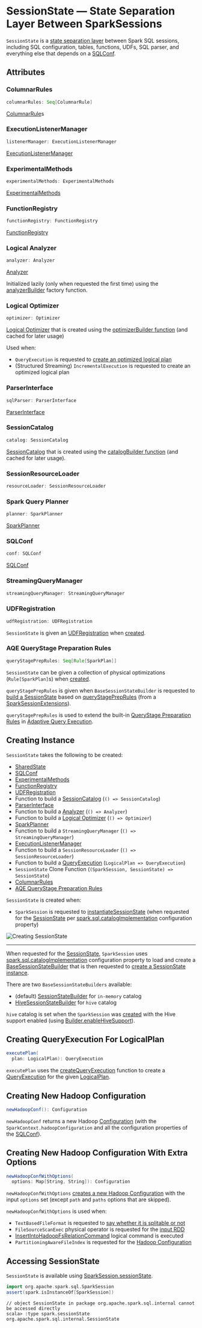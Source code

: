 # SessionState &mdash; State Separation Layer Between SparkSessions

`SessionState` is a [state separation layer](#attributes) between Spark SQL sessions, including SQL configuration, tables, functions, UDFs, SQL parser, and everything else that depends on a [SQLConf](SQLConf.md).

## Attributes

### <span id="columnarRules"> ColumnarRules

```scala
columnarRules: Seq[ColumnarRule]
```

[ColumnarRule](ColumnarRule.md)s

### <span id="listenerManager"> ExecutionListenerManager

```scala
listenerManager: ExecutionListenerManager
```

[ExecutionListenerManager](ExecutionListenerManager.md)

### <span id="experimentalMethods"> ExperimentalMethods

```scala
experimentalMethods: ExperimentalMethods
```

[ExperimentalMethods](ExperimentalMethods.md)

### <span id="functionRegistry"> FunctionRegistry

```scala
functionRegistry: FunctionRegistry
```

[FunctionRegistry](FunctionRegistry.md)

### <span id="analyzer"> Logical Analyzer

```scala
analyzer: Analyzer
```

[Analyzer](Analyzer.md)

Initialized lazily (only when requested the first time) using the [analyzerBuilder](#analyzerBuilder) factory function.

### <span id="optimizer"> Logical Optimizer

```scala
optimizer: Optimizer
```

[Logical Optimizer](catalyst/Optimizer.md) that is created using the [optimizerBuilder function](#optimizerBuilder) (and cached for later usage)

Used when:

* `QueryExecution` is requested to [create an optimized logical plan](QueryExecution.md#optimizedPlan)
* (Structured Streaming) `IncrementalExecution` is requested to create an optimized logical plan

### <span id="sqlParser"> ParserInterface

```scala
sqlParser: ParserInterface
```

[ParserInterface](sql/ParserInterface.md)

### <span id="catalog"> SessionCatalog

```scala
catalog: SessionCatalog
```

[SessionCatalog](SessionCatalog.md) that is created using the [catalogBuilder function](#catalogBuilder) (and cached for later usage).

### <span id="resourceLoader"> SessionResourceLoader

```scala
resourceLoader: SessionResourceLoader
```

### <span id="planner"> Spark Query Planner

```scala
planner: SparkPlanner
```

[SparkPlanner](SparkPlanner.md)

### <span id="conf"> SQLConf

```scala
conf: SQLConf
```

[SQLConf](SQLConf.md)

### <span id="streamingQueryManager"> StreamingQueryManager

```scala
streamingQueryManager: StreamingQueryManager
```

### <span id="udfRegistration"><span id="UDFRegistration"> UDFRegistration

```scala
udfRegistration: UDFRegistration
```

`SessionState` is given an [UDFRegistration](UDFRegistration.md) when [created](#creating-instance).

### <span id="queryStagePrepRules"> AQE QueryStage Preparation Rules

```scala
queryStagePrepRules: Seq[Rule[SparkPlan]]
```

`SessionState` can be given a collection of physical optimizations (`Rule[SparkPlan]`s) when [created](#creating-instance).

`queryStagePrepRules` is given when `BaseSessionStateBuilder` is requested to [build a SessionState](BaseSessionStateBuilder.md#build) based on [queryStagePrepRules](BaseSessionStateBuilder.md#queryStagePrepRules) (from a [SparkSessionExtensions](SparkSessionExtensions.md#buildQueryStagePrepRules)).

`queryStagePrepRules` is used to extend the built-in [QueryStage Preparation Rules](physical-operators/AdaptiveSparkPlanExec.md#queryStagePreparationRules) in [Adaptive Query Execution](adaptive-query-execution/index.md).

## Creating Instance

`SessionState` takes the following to be created:

* <span id="sharedState"> [SharedState](SharedState.md)
* [SQLConf](#conf)
* [ExperimentalMethods](#experimentalMethods)
* [FunctionRegistry](#functionRegistry)
* [UDFRegistration](#udfRegistration)
* <span id="catalogBuilder"> Function to build a [SessionCatalog](SessionCatalog.md) (`() => SessionCatalog`)
* [ParserInterface](#sqlParser)
* <span id="analyzerBuilder"> Function to build a [Analyzer](Analyzer.md) (`() => Analyzer`)
* <span id="optimizerBuilder"> Function to build a [Logical Optimizer](catalyst/Optimizer.md) (`() => Optimizer`)
* [SparkPlanner](#planner)
* <span id="streamingQueryManagerBuilder"> Function to build a `StreamingQueryManager` (`() => StreamingQueryManager`)
* [ExecutionListenerManager](#listenerManager)
* <span id="resourceLoaderBuilder"> Function to build a `SessionResourceLoader` (`() => SessionResourceLoader`)
* <span id="createQueryExecution"> Function to build a [QueryExecution](QueryExecution.md) (`LogicalPlan => QueryExecution`)
* <span id="createClone"> `SessionState` Clone Function (`(SparkSession, SessionState) => SessionState`)
* [ColumnarRules](#columnarRules)
* [AQE QueryStage Preparation Rules](#queryStagePrepRules)

`SessionState` is created when:

* `SparkSession` is requested to [instantiateSessionState](SparkSession.md#instantiateSessionState) (when requested for the [SessionState](SparkSession.md#sessionState) per [spark.sql.catalogImplementation](StaticSQLConf.md#spark.sql.catalogImplementation) configuration property)

![Creating SessionState](images/spark-sql-SessionState.png)

---

When requested for the [SessionState](SparkSession.md#sessionState), `SparkSession` uses [spark.sql.catalogImplementation](StaticSQLConf.md#spark.sql.catalogImplementation) configuration property to load and create a [BaseSessionStateBuilder](BaseSessionStateBuilder.md) that is then requested to [create a SessionState instance](BaseSessionStateBuilder.md#build).

There are two `BaseSessionStateBuilders` available:

* (default) [SessionStateBuilder](SessionStateBuilder.md) for `in-memory` catalog
* [HiveSessionStateBuilder](hive/HiveSessionStateBuilder.md) for `hive` catalog

`hive` catalog is set when the `SparkSession` was [created](SparkSession-Builder.md#getOrCreate) with the Hive support enabled (using [Builder.enableHiveSupport](SparkSession-Builder.md#enableHiveSupport)).

## <span id="executePlan"> Creating QueryExecution For LogicalPlan

```scala
executePlan(
  plan: LogicalPlan): QueryExecution
```

`executePlan` uses the [createQueryExecution](#createQueryExecution) function to create a [QueryExecution](QueryExecution.md) for the given [LogicalPlan](logical-operators/LogicalPlan.md).

## <span id="newHadoopConf"> Creating New Hadoop Configuration

```scala
newHadoopConf(): Configuration
```

`newHadoopConf` returns a new Hadoop [Configuration](https://hadoop.apache.org/docs/r2.10.0/api/org/apache/hadoop/conf/Configuration.html) (with the `SparkContext.hadoopConfiguration` and all the configuration properties of the [SQLConf](#conf)).

## <span id="newHadoopConfWithOptions"> Creating New Hadoop Configuration With Extra Options

```scala
newHadoopConfWithOptions(
  options: Map[String, String]): Configuration
```

`newHadoopConfWithOptions` [creates a new Hadoop Configuration](#newHadoopConf) with the input `options` set (except `path` and `paths` options that are skipped).

`newHadoopConfWithOptions` is used when:

* `TextBasedFileFormat` is requested to [say whether it is splitable or not](datasources/TextBasedFileFormat.md#isSplitable)
* `FileSourceScanExec` physical operator is requested for the [input RDD](physical-operators/FileSourceScanExec.md#inputRDD)
* [InsertIntoHadoopFsRelationCommand](logical-operators/InsertIntoHadoopFsRelationCommand.md) logical command is executed
* `PartitioningAwareFileIndex` is requested for the [Hadoop Configuration](datasources/PartitioningAwareFileIndex.md#hadoopConf)

## Accessing SessionState

`SessionState` is available using [SparkSession.sessionState](SparkSession.md#sessionState).

```scala
import org.apache.spark.sql.SparkSession
assert(spark.isInstanceOf[SparkSession])
```

```text
// object SessionState in package org.apache.spark.sql.internal cannot be accessed directly
scala> :type spark.sessionState
org.apache.spark.sql.internal.SessionState
```
